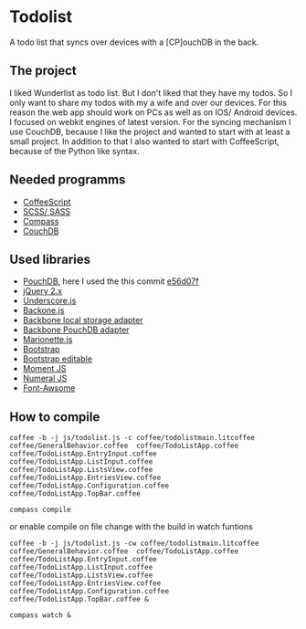 # Todolist

A todo list that syncs over devices with a [CP]ouchDB in the back.

## The project

I liked Wunderlist as todo list.
But I don't liked that they have my todos.
So I only want to share my todos with my a wife and over our devices.
For this reason the web app should work on PCs as well as on IOS/ Android devices.
I focused on webkit engines of latest version.
For the syncing mechanism I use CouchDB, because I like the project and wanted to start with at least a small project.
In addition to that I also wanted to start with CoffeeScript, because of the Python like syntax. 

## Needed programms

* [CoffeeScript](http://coffeescript.org)
* [SCSS/ SASS](http://sass-lang.com)
* [Compass](http://compass-style.org)
* [CouchDB](http://couchdb.apache.org)

## Used libraries 

* [PouchDB](http://pouchdb.com), here I used the this commit [e56d07f](https://github.com/pouchdb/pouchdb/commit/e56d07f)
* [jQuery 2.x](http://jquery.com)
* [Underscore.js](http://underscorejs.org)
* [Backone.js](http://backbonejs.org)
* [Backbone local storage adapter](https://github.com/jeromegn/Backbone.localStorage)
* [Backbone PouchDB adapter](https://github.com/jo/backbone-pouch)
* [Marionette.js](http://marionettejs.com)
* [Bootstrap](http://getbootstrap.com)
* [Bootstrap editable](https://vitalets.github.io/x-editable/)
* [Moment JS](http://momentjs.com)
* [Numeral JS](http://numeraljs.com)
* [Font-Awsome](https://fortawesome.github.io/Font-Awesome/)

## How to compile

`coffee -b -j js/todolist.js -c coffee/todolistmain.litcoffee coffee/GeneralBehavior.coffee  coffee/TodoListApp.coffee coffee/TodoListApp.EntryInput.coffee coffee/TodoListApp.ListInput.coffee  coffee/TodoListApp.ListsView.coffee coffee/TodoListApp.EntriesView.coffee coffee/TodoListApp.Configuration.coffee coffee/TodoListApp.TopBar.coffee`

`compass compile`

or enable compile on file change with the build in watch funtions

`coffee -b -j js/todolist.js -cw coffee/todolistmain.litcoffee coffee/GeneralBehavior.coffee  coffee/TodoListApp.coffee coffee/TodoListApp.EntryInput.coffee coffee/TodoListApp.ListInput.coffee  coffee/TodoListApp.ListsView.coffee coffee/TodoListApp.EntriesView.coffee coffee/TodoListApp.Configuration.coffee coffee/TodoListApp.TopBar.coffee &` 

`compass watch &`

